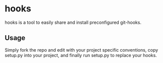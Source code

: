 hooks
=====

hooks is a tool to easily share and install preconfigured git-hooks.

Usage
-----
Simply fork the repo and edit with your project specific conventions, copy setup.py into your project, and finally run setup.py to replace your hooks.
